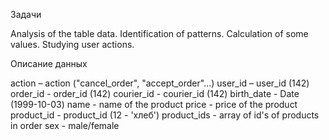 Задачи

Analysis of the table data.
Identification of patterns.
Calculation of some values.
Studying user actions.

Описание данных

action – action ("cancel_order", "accept_order"...)
user_id – user_id (142)
order_id - order_id (142)
courier_id - courier_id (142)
birth_date - Date (1999-10-03)
name - name of the product
price - price of the product
product_id - product_id (12 - 'хлеб')
product_ids - array of id's of products in order
sex - male/female

